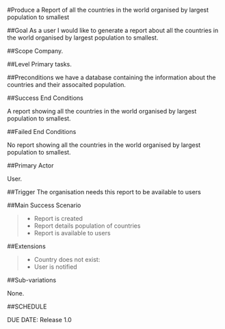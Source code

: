 #Produce a Report of all the countries in the world organised by largest population to smallest

##Goal
As a user I would like to generate a report about all the countries in the world organised by largest population to smallest.

##Scope
Company.

##Level
Primary tasks.

##Preconditions
we have a database containing the information about the countries and their assocaited population.


##Success End Conditions

A report showing all the countries in the world organised by largest population to smallest.

##Failed End Conditions

No report showing all the countries in the world organised by largest population to smallest.

##Primary Actor

User.

##Trigger
The organisation needs this report to be available to users

##Main Success Scenario

>- Report is created
>- Report details population of countries
>- Report is available to users

##Extensions

>- Country does not exist:
>- User is notified

##Sub-variations

None.

##SCHEDULE

DUE DATE: Release 1.0